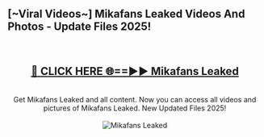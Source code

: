 <h2>[~Viral Videos~] Mikafans Leaked Videos And Photos - Update Files 2025!</h2>
<br>
<div align="center">
<h2><a href="https://top-ai-tools.click/QrbHav" rel="nofollow">🔴 CLICK HERE 🌐==►► Mikafans Leaked</a></h2>
<br>
Get Mikafans Leaked and all content. Now you can access all videos and pictures of Mikafans Leaked. New Updated Files 2025!
<br>
<br>
<a href="https://top-ai-tools.click/QrbHav" rel="nofollow" data-target="animated-image.originalLink"><img src="https://i.ibb.co.com/WyWwxjT/player-gif2.gif" alt="Mikafans Leaked" style="max-width: 100%; display: inline-block;" data-target="animated-image.originalImage"></a>
</div>
<br>